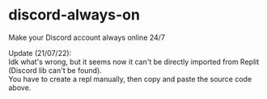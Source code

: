 # discord-always-on
Make your Discord account always online 24/7

Update (21/07/22):  
Idk what's wrong, but it seems now it can't be directly imported from Replit (Discord lib can't be found).  
You have to create a repl manually, then copy and paste the source code above.
